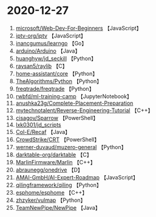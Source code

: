# 2020-12-27

1. [microsoft/Web-Dev-For-Beginners](https://github.com/microsoft/Web-Dev-For-Beginners) 【JavaScript】
2. [iptv-org/iptv](https://github.com/iptv-org/iptv) 【JavaScript】
3. [inancgumus/learngo](https://github.com/inancgumus/learngo) 【Go】
4. [arduino/Arduino](https://github.com/arduino/Arduino) 【Java】
5. [huanghyw/jd_seckill](https://github.com/huanghyw/jd_seckill) 【Python】
6. [raysan5/raylib](https://github.com/raysan5/raylib) 【C】
7. [home-assistant/core](https://github.com/home-assistant/core) 【Python】
8. [TheAlgorithms/Python](https://github.com/TheAlgorithms/Python) 【Python】
9. [freqtrade/freqtrade](https://github.com/freqtrade/freqtrade) 【Python】
10. [rwbfd/ml-training-camp](https://github.com/rwbfd/ml-training-camp) 【JupyterNotebook】
11. [anushka23g/Complete-Placement-Preparation](https://github.com/anushka23g/Complete-Placement-Preparation) 
12. [mytechnotalent/Reverse-Engineering-Tutorial](https://github.com/mytechnotalent/Reverse-Engineering-Tutorial) 【C++】
13. [cisagov/Sparrow](https://github.com/cisagov/Sparrow) 【PowerShell】
14. [lxk0301/jd_scripts](https://github.com/lxk0301/jd_scripts) 
15. [Col-E/Recaf](https://github.com/Col-E/Recaf) 【Java】
16. [CrowdStrike/CRT](https://github.com/CrowdStrike/CRT) 【PowerShell】
17. [werner-duvaud/muzero-general](https://github.com/werner-duvaud/muzero-general) 【Python】
18. [darktable-org/darktable](https://github.com/darktable-org/darktable) 【C】
19. [MarlinFirmware/Marlin](https://github.com/MarlinFirmware/Marlin) 【C++】
20. [abraunegg/onedrive](https://github.com/abraunegg/onedrive) 【D】
21. [AMAI-GmbH/AI-Expert-Roadmap](https://github.com/AMAI-GmbH/AI-Expert-Roadmap) 【JavaScript】
22. [qilingframework/qiling](https://github.com/qilingframework/qiling) 【Python】
23. [esphome/esphome](https://github.com/esphome/esphome) 【C++】
24. [zhzyker/vulmap](https://github.com/zhzyker/vulmap) 【Python】
25. [TeamNewPipe/NewPipe](https://github.com/TeamNewPipe/NewPipe) 【Java】
